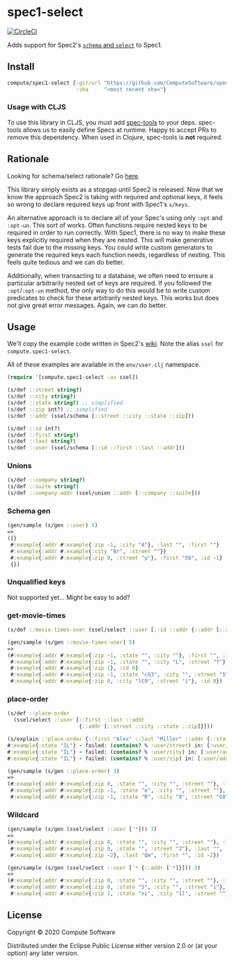 # spec1-select 
[![CircleCI](https://circleci.com/gh/ComputeSoftware/spec1-select.svg?style=svg)](https://circleci.com/gh/ComputeSoftware/spec1-select)

Adds support for Spec2's [`schema` and `select`](https://github.com/clojure/spec-alpha2/wiki/Schema-and-select) to Spec1. 

## Install

```clojure
compute/spec1-select {:git/url "https://github.com/ComputeSoftware/spec1-select.git"
                      :sha     "<most recent sha>"}
```

### Usage with CLJS

To use this library in CLJS, you must add [spec-tools](https://github.com/metosin/spec-tools) to your deps. spec-tools allows us to easily define Specs at runtime. Happy to accept PRs to remove this dependency. When used in Clojure, spec-tools is **not** required.


## Rationale

Looking for schema/select rationale? Go [here](https://github.com/clojure/spec-alpha2/wiki/Schema-and-select). 

This library simply exists as a stopgap until Spec2 is released. Now that we know the approach Spec2 is taking with required and optional keys, it feels so wrong to declare required keys up front with Spec1's `s/keys`. 

An alternative approach is to declare all of your Spec's using only `:opt` and `:opt-un`. This sort of works. Often functions require nested keys to be required in order to run correctly. With Spec1, there is no way to make these keys explicitly required when they are nested. This will make generative tests fail due to the missing keys. You could write custom generators to generate the required keys each function needs, regardless of nesting. This feels quite tedious and we can do better. 

Additionally, when transacting to a database, we often need to ensure a particular arbitrarily nested set of keys are required. If you followed the `:opt`/`:opt-un` method, the only way to do this would be to write custom predicates to check for these arbitrarily nested keys. This works but does not give great error messages. Again, we can do better.

## Usage

We'll copy the example code written in Spec2's [wiki](https://github.com/clojure/spec-alpha2/wiki/Schema-and-select#schema-forms). Note the alias `ssel` for `compute.spec1-select`.

All of these examples are available in the `env/user.clj` namespace.

```clojure
(require '[compute.spec1-select :as ssel])

(s/def ::street string?)
(s/def ::city string?)
(s/def ::state string?) ;; simplified
(s/def ::zip int?) ;; simplified
(s/def ::addr (ssel/schema [::street ::city ::state ::zip]))

(s/def ::id int?)
(s/def ::first string?)
(s/def ::last string?)
(s/def ::user (ssel/schema [::id ::first ::last ::addr]))
```

### Unions 

```clojure
(s/def ::company string?)
(s/def ::suite string?)
(s/def ::company-addr (ssel/union ::addr [::company ::suite]))
```

### Schema gen

```clojure
(gen/sample (s/gen ::user) 5)
=>
({}
 #:example{:addr #:example{:zip -1, :city "A"}, :last "", :first ""}
 #:example{:addr #:example{:city "Br", :street ""}}
 #:example{:addr #:example{:zip 0, :street "p"}, :first "56", :id -1}
 {})
```

### Unqualified keys

Not supported yet... Might be easy to add?

### get-movie-times

```clojure
(s/def ::movie-times-user (ssel/select ::user [::id ::addr {::addr [::zip]}]))

(gen/sample (s/gen ::movie-times-user) 5)
=>
(#:example{:addr #:example{:zip -1, :state "", :city ""}, :first "", :id -1}
 #:example{:addr #:example{:zip -1, :state "", :city "L", :street "f"}, :last "", :first "", :id 0}
 #:example{:addr #:example{:zip 1}, :id 0}
 #:example{:addr #:example{:zip -1, :state "cO3", :city "", :street "5"}, :last "", :first "Y", :id 0}
 #:example{:addr #:example{:zip 0, :city "lC9", :street "i"}, :id 0})
```

### place-order

```clojure
(s/def ::place-order
  (ssel/select ::user [::first ::last ::addr
                       {::addr [::street ::city ::state ::zip]}]))
```


```clojure
(s/explain ::place-order {::first "Alex" ::last "Miller" ::addr {::state "IL"}})
#:example{:state "IL"} - failed: (contains? % :user/street) in: [:user/addr] at: [:user/addr] spec: :user/addr
#:example{:state "IL"} - failed: (contains? % :user/city) in: [:user/addr] at: [:user/addr] spec: :user/addr
#:example{:state "IL"} - failed: (contains? % :user/zip) in: [:user/addr] at: [:user/addr] spec: :user/addr
```


```clojure
(gen/sample (s/gen ::place-order) 3)
=>
(#:example{:addr #:example{:zip 0, :state "", :city "", :street ""}, :last "", :first ""}
 #:example{:addr #:example{:zip -1, :state "e", :city "", :street ""}, :last "", :first "Z", :id -1}
 #:example{:addr #:example{:zip -1, :state "R", :city "8", :street "G8"}, :last "X", :first "", :id 0})
```

### Wildcard

```clojure
(gen/sample (s/gen (ssel/select ::user ['*])) 3)
=>
(#:example{:addr #:example{:zip 0, :state "", :city "", :street ""}, :last "", :first "", :id 0}
 #:example{:addr #:example{:zip 0, :state "", :street "2"}, :last "", :first "0", :id -1}
 #:example{:addr #:example{:zip -2}, :last "Qm", :first "", :id -2})
```

```clojure
(gen/sample (s/gen (ssel/select ::user ['* {::addr ['*]}])) 3)
=>
(#:example{:addr #:example{:zip 0, :state "", :city "", :street ""}, :last "", :first "", :id 0}
 #:example{:addr #:example{:zip 0, :state "S", :city "", :street "i"}, :last "", :first "5", :id -1}
 #:example{:addr #:example{:zip 1, :state "ni", :city "1l", :street ""}, :last "C4", :first "fT", :id 1})
```

## License

Copyright © 2020 Compute Software

Distributed under the Eclipse Public License either version 2.0 or (at
your option) any later version.
